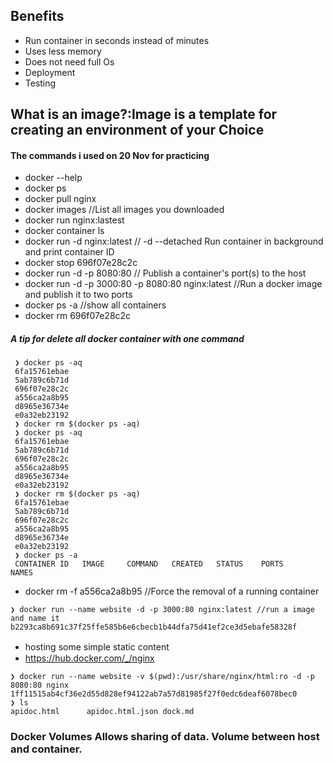 ## Benefits
- Run container in seconds instead of minutes
- Uses less memory
- Does not need full Os
- Deployment
- Testing


 ## What is an image?:Image is a template for creating an environment of your Choice
 
 
 #### The commands i used on 20 Nov for practicing
 - docker --help 
 - docker ps
 - docker pull nginx
 - docker images    //List all images you downloaded
 - docker run nginx:lastest
 - docker container ls
 - docker run -d nginx:latest  // -d --detached Run container in background and print container ID
 - docker stop 696f07e28c2c  
 - docker run -d -p 8080:80   // Publish a container's port(s) to the host
 - docker run -d -p 3000:80 -p 8080:80 nginx:latest //Run a docker image and publish it to two ports
 - docker ps -a //show all containers
 - docker rm 696f07e28c2c
 ##### A tip for delete all docker container with one command
 ```console
  ❯ docker ps -aq
  6fa15761ebae
  5ab789c6b71d
  696f07e28c2c
  a556ca2a8b95
  d8965e36734e
  e0a32eb23192
  ❯ docker rm $(docker ps -aq)
  ❯ docker ps -aq
  6fa15761ebae
  5ab789c6b71d
  696f07e28c2c
  a556ca2a8b95
  d8965e36734e
  e0a32eb23192
  ❯ docker rm $(docker ps -aq)
  6fa15761ebae
  5ab789c6b71d
  696f07e28c2c
  a556ca2a8b95
  d8965e36734e
  e0a32eb23192
  ❯ docker ps -a
  CONTAINER ID   IMAGE     COMMAND   CREATED   STATUS    PORTS     NAMES
 ```
 - docker rm -f a556ca2a8b95 //Force the removal of a running container
 ```console
 ❯ docker run --name website -d -p 3000:80 nginx:latest //run a image and name it
 b2293ca8b691c37f25ffe585b6e6cbecb1b44dfa75d41ef2ce3d5ebafe58328f
```
- hosting some simple static content　
- https://hub.docker.com/_/nginx
```console
❯ docker run --name website -v $(pwd):/usr/share/nginx/html:ro -d -p 8080:80 nginx
1ff11515ab4cf36e2d55d828ef94122ab7a57d81985f27f0edc6deaf6078bec0
❯ ls
apidoc.html      apidoc.html.json dock.md
```
### Docker Volumes Allows sharing of data. Volume between host and container.